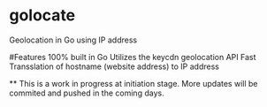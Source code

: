 # golocate
Geolocation in Go using IP address

#Features
100% built in Go
Utilizes the keycdn geolocation API
Fast
Transslation of hostname (website address) to IP address


**
This is a work in progress at initiation stage. More updates will be commited and pushed in the coming days.

